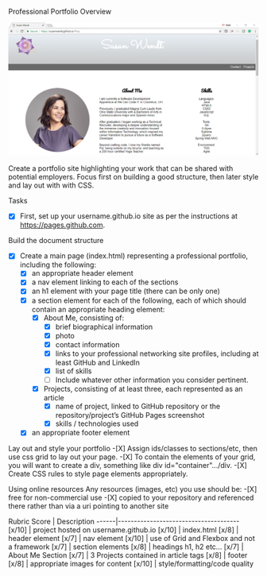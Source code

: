 Professional Portfolio Overview

![Webpage preview](./images/webpagepreview.png)

Create a portfolio site highlighting your work that can be shared with potential employers. Focus first on building a good structure, then later style and lay out with with CSS.

Tasks
-[X] First, set up your username.github.io site as per the instructions at https://pages.github.com.

Build the document structure
-[X] Create a main page (index.html) representing a professional portfolio, including the following:
	-[X] an appropriate header element
	-[X] a nav element linking to each of the sections
	-[X] an h1 element with your page title (there can be only one)
	-[X] a section element for each of the following, each of which should contain an appropriate heading element:
		-[X] About Me, consisting of:
			-[X] brief biographical information
			-[X] photo
			-[X] contact information
			-[X] links to your professional networking site profiles, including at least GitHub and LinkedIn
			-[X] list of skills
			-[ ] Include whatever other information you consider pertinent.
		-[X] Projects, consisting of at least three, each represented as an article
			-[X] name of project, linked to GitHub repository or the repository/project’s GitHub Pages screenshot
			-[X] skills / technologies used
	-[X] an appropriate footer element

Lay out and style your portfolio
	-[X] Assign ids/classes to sections/etc, then use css grid to lay out your page. 
	-[X] To contain the elements of your grid, you will want to create a div, something like div id="container".../div.
	-[X] Create CSS rules to style page elements appropriately.

Using online resources
	Any resources (images, etc) you use should be:
		-[X] free for non-commercial use
		-[X] copied to your repository and referenced there rather than via a uri pointing to another site

Rubric
Score | Description
------|--------------------------------------
[x/10] | project hosted on username.github.io
[x/10] | index.html
[x/8] | header element
[x/7] | nav element
[x/10] | use of Grid and Flexbox and not a framework
[x/7] | section elements
[x/8] | headings h1, h2 etc…
[x/7] | About Me Section
[x/7] | 3 Projects contained in article tags
[x/8] | footer
[x/8] | appropriate images for content
[x/10] | style/formatting/code quality